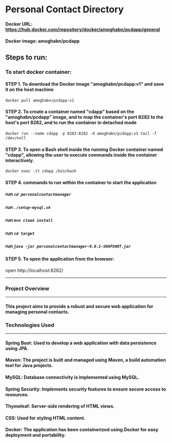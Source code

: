 # Personal Contact Directory

#### Docker URL: https://hub.docker.com/repository/docker/amoghabn/pcdapp/general
#### Docker image: amoghabn/pcdapp

## Steps to run:
### To start docker container:
  #### STEP 1. To download the Docker image "amoghabn/pcdapp:v1" and save it on the host machine
  `docker pull amoghabn/pcdapp:v1` 
  #### STEP 2. To create a container named "cdapp" based on the "amoghabn/pcdapp" image, and to map the container's port 8282 to the host's port 8282, and to run the container in detached mode
  `docker run --name cdapp -p 8282:8282 -d amoghabn/pcdapp:v1 tail -f /dev/null`
  #### STEP 3. To open a Bash shell inside the running Docker container named "cdapp", allowing the user to execute commands inside the container interactively.
  `docker exec -it cdapp /bin/bash`
  #### STEP 4. commands to run within the container to start the application
  ##### run `cd personalcontactmanager`
  ##### run `./setup-mysql.sh`
  ##### run `mvn clean install`
  ##### run `cd target`
  ##### run `java -jar personalcontactmanager-0.0.1-SNAPSHOT.jar`
  #### STEP 5. To open the application from the browser:
  open http://localhost:8282/
     
---------------------
### Project Overview
-------------------
#### This project aims to provide a robust and secure web application for managing personal contacts.
 
### Technologies Used
-------------------
#### Spring Boot: Used to develop a web application with data persistence using JPA.
#### Maven: The project is built and managed using Maven, a build automation tool for Java projects.
#### MySQL: Database connectivity is implemented using MySQL.
#### Spring Security: Implements security features to ensure secure access to resources.
#### Thymeleaf: Server-side rendering of HTML views.
#### CSS: Used for styling HTML content.
#### Docker: The application has been containerized using Docker for easy deployment and portability.
